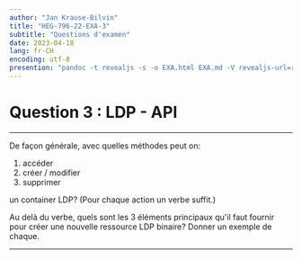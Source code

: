 ```yaml
---
author: "Jan Krause-Bilvin"
title: "HEG-796-22-EXA-3"
subtitle: "Questions d'examen"
date: 2023-04-18
lang: fr-CH
encoding: utf-8
presention: "pandoc -t revealjs -s -o EXA.html EXA.md -V revealjs-url=reveal.js -V theme=white --katex; pandoc -t html5 -o 030-tp.pdf 030-tp.md"
---
```



# Question 3 : LDP - API

---


De façon générale, avec quelles méthodes peut on:

1. accéder
2. créer / modifier
3. supprimer 

un container LDP? (Pour chaque action un verbe suffit.)

Au delà du verbe, quels sont les 3 éléments principaux qu'il faut fournir pour créer une nouvelle ressource LDP binaire? Donner un exemple de chaque.


---
